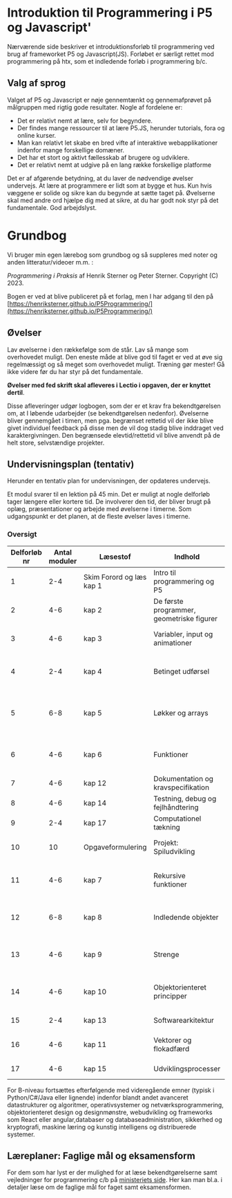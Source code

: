 # Introduktion til Programmering i P5 og Javascript'
Nærværende side beskriver et introduktionsforløb til programmering ved brug af frameworket P5 og Javascript(JS). Forløbet er særligt rettet mod programmering på htx, som et indledende forløb i programmering b/c. 


## Valg af sprog 
Valget af P5 og Javascript er nøje gennemtænkt og gennemafprøvet på målgruppen med rigtig gode resultater. 
Nogle af fordelene er:  
- Det er relativt nemt at lære, selv for begyndere. 
- Der findes mange ressourcer til at lære P5.JS, herunder tutorials, fora og online kurser.
- Man kan relativt let skabe en bred vifte af interaktive webapplikationer indenfor mange forskellige domæner.
- Det har et stort og aktivt fællesskab af brugere og udviklere.
- Det er relativt nemt at udgive på en lang række forskellige platforme 

Det er af afgørende betydning, at du laver de nødvendige øvelser undervejs. At lære at programmere er lidt som at bygge et hus. Kun hvis væggene er solide og sikre kan du begynde at sætte taget på. Øvelserne skal med andre ord hjælpe dig med at sikre, at du har godt nok styr på det fundamentale. 
God arbejdslyst.

# Grundbog
Vi bruger min egen lærebog som grundbog og så suppleres med noter og anden litteratur/videoer m.m. : 

_Programmering i Praksis_ af Henrik Sterner og Peter Sterner. Copyright (C) 2023. 

Bogen er ved at blive publiceret på et forlag, men I har adgang til den på [https://henriksterner.github.io/P5Programmering/](https://henriksterner.github.io/P5Programmering/)

## Øvelser
Lav øvelserne i den rækkefølge som de står. Lav så mange som overhovedet muligt. Den eneste måde at blive god til faget er ved at øve sig regelmæssigt og så meget som overhovedet muligt. Træning gør mester! Gå ikke videre før du har styr på det fundamentale. 

**Øvelser med fed skrift skal afleveres i Lectio i opgaven, der er knyttet dertil**.

Disse afleveringer udgør logbogen, som der er et krav fra bekendtgørelsen om, at I løbende udarbejder (se bekendtgørelsen nedenfor). Øvelserne bliver gennemgået i timen, men pga. begrænset rettetid vil der ikke blive givet individuel feedback på disse men de vil dog stadig blive inddraget ved karaktergivningen. 
Den begrænsede elevtid/rettetid vil blive anvendt på de helt store, selvstændige projekter. 

## Undervisningsplan (tentativ)
Herunder en tentativ plan for undervisningen, der opdateres undervejs.  

Et modul svarer til en lektion på 45 min. Det er muligt at nogle delforløb tager længere eller kortere tid. De involverer den tid, der bliver brugt på oplæg, præsentationer og arbejde med øvelserne i timerne. Som udgangspunkt er det planen, at de fleste øvelser laves i timerne. 




### Oversigt
Delforløb nr       | Antal moduler | Læsestof     | Indhold                     | Øvelser     |
----------- |----------- | ----------- | ----------------------------| ----------- |
1 |2-4 |  Skim Forord og læs kap 1       | Intro til programmering og P5 |   **1-7 i kap 1**         |
2 |4-6 | kap 2 | De første programmer, geometriske figurer | **1-9 og Projekt i kap 2**. |    
3 |4-6 | kap 3 | Variabler, input og animationer| **1-16 og Projekt i kap 3** |
4 |2-4| kap 4 | Betinget udførsel| **1-11 og selvvalgt projekt i kap 4** |
5 |6-8 |kap 5 | Løkker og arrays | **1-7,13-18 og selvvalgt projekt i kap 5** |
6 |4-6 |kap 6 | Funktioner | **1-10 og selvvalgt projekt i kap 6** |
7 |4-6 |kap 12 | Dokumentation og kravspecifikation | **1-11 i kap 12** |
8 |4-6 |kap 14 | Testning, debug og fejlhåndtering | **1-11 i kap 12** |
9 |2-4 |kap 17 | Computationel tækning | **1-3  i kap 16** |
10 |10 |Opgaveformulering | Projekt: Spiludvikling | **Projekt beskrivelse og rapport** |
11 |4-6 |kap 7 | Rekursive funktioner | **1-10 og selvvalgt projekt i kap 7** |
12 |6-8 |kap 8 | Indledende objekter | **1-7 og selvvalgt projekt i kap 8** |
13 |4-6 |kap 9 | Strenge | **1-10 og selvvalgt projekt i kap 9** |
14 |4-6 |kap 10 | Objektorienteret principper | **1-10 og selvvalgt projekt i kap 10** |
15 |2-4 |kap 13 | Softwarearkitektur | **1-7 i kap 13** |
16 |4-6 |kap 11 | Vektorer og flokadfærd | **A1-A10 og B1-B10 i kap 11** |
17 |4-6 |kap 15 | Udviklingsprocesser | **1-10  i kap 15** |


For B-niveau fortsættes efterfølgende med videregående emner (typisk i Python/C#/Java eller lignende) indenfor blandt andet avanceret datastrukturer og algoritmer, operativsystemer og netværksprogrammering, objektorienteret design og designmønstre, webudvikling og frameworks som React eller angular,databaser og databaseadministration, sikkerhed og kryptografi, maskine læring og kunstig intelligens og distribuerede systemer. 











## Læreplaner: Faglige mål og eksamensform
For dem som har lyst er der mulighed for at læse bekendtgørelserne samt vejledninger for programmering c/b 
på [ministeriets side](https://www.uvm.dk/gymnasiale-uddannelser/fag-og-laereplaner/laereplaner-2017/valgfag-laereplaner-2017).
Her kan man bl.a. i detaljer læse om de faglige mål for faget samt eksamensformen. 

 
